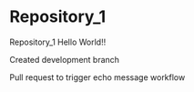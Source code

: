 # Repository_1
Repository_1
Hello World!!

Created development branch

Pull request to trigger echo message workflow
